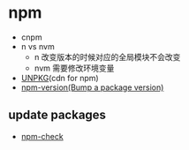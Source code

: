 # npm

* cnpm
* n vs nvm
  * n 改变版本的时候对应的全局模块不会改变
  * nvm 需要修改环境变量
* [UNPKG](https://unpkg.com)(cdn for npm)
* [npm-version(Bump a package version)](https://docs.npmjs.com/cli/version)

## update packages

* [npm-check](https://www.npmjs.com/package/npm-check)
